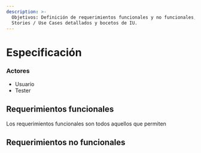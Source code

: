 ```yaml
---
description: >-
  Objetivos: Definición de requerimientos funcionales y no funcionales, user
  Stories / Use Cases detallados y bocetos de IU.
---
```


# Especificación

### Actores

* Usuario
* Tester

## Requerimientos funcionales

Los requerimientos funcionales son todos aquellos que permiten 

## Requerimientos no funcionales

